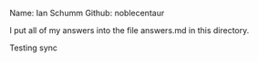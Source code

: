Name: Ian Schumm
Github: noblecentaur

I put all of my answers into the file answers.md in this directory.

Testing sync
